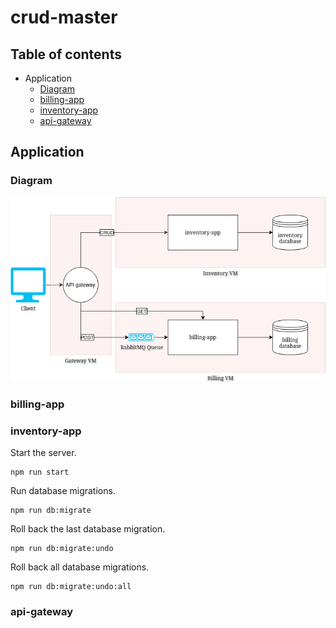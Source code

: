 # crud-master

## Table of contents

- Application
  - [Diagram](#diagram)
  - [billing-app](#billing-app)
  - [inventory-app](#inventory-app)
  - [api-gateway](#api-gateway)

## Application

### Diagram

![image](/images/diagram.jpg)

### billing-app

### inventory-app

Start the server.

```
npm run start
```

Run database migrations.

```
npm run db:migrate
```

Roll back the last database migration.

```
npm run db:migrate:undo
```

Roll back all database migrations.

```
npm run db:migrate:undo:all
```

### api-gateway
